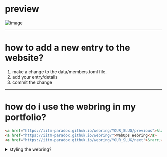 # preview


![image](https://github.com/user-attachments/assets/2389310e-234d-441c-ab2e-273fce897157)


--- 
# how to add a new entry to the website? 

1. make a change to the data/members.toml file.
2. add your entry/details
3. commit the change

--- 
# how do i use the webring in my portfolio? 

```html
<a href="https://iitm-paradox.github.io/webring/YOUR_SLUG/previous">&larr;</a>
<a href="https://iitm-paradox.github.io/webring/">WebOps Webring</a>
<a href="https://iitm-paradox.github.io/webring/YOUR_SLUG/next">&rarr;</a>
```


<details>
<summary>styling the webring?</summary>

```html
<!-- WebOps Webring Badge -->
<div style="text-align: center; margin: 2rem 0; font-size: 0.95rem; color: gray;">
  <a href="https://iitm-paradox.github.io/webring/YOUR_SLUG/previous" target="_blank" style="margin: 0 0.5rem; text-decoration: none;">&larr;</a>
  <a href="https://iitm-paradox.github.io/webring/" target="_blank" style="margin: 0 0.5rem; text-decoration: none;">WebOps Webring</a>
  <a href="https://iitm-paradox.github.io/webring/YOUR_SLUG/next" target="_blank" style="margin: 0 0.5rem; text-decoration: none;">&rarr;</a>
</div>
</details>
   
